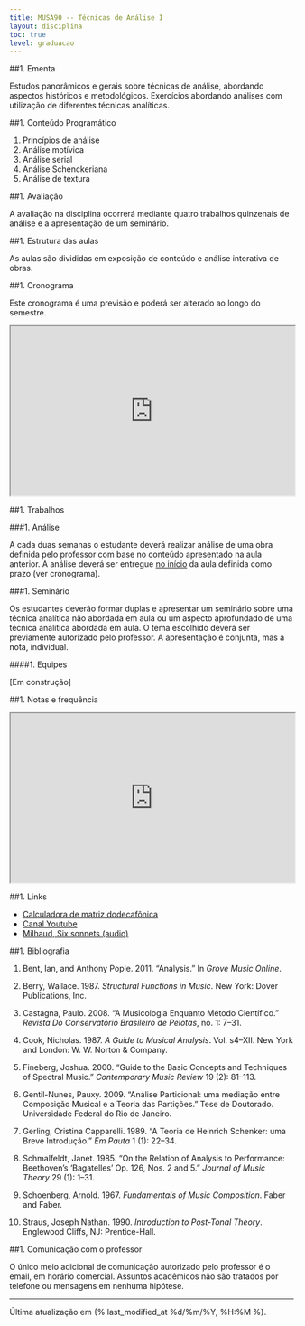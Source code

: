 ```yaml
---
title: MUSA90 -- Técnicas de Análise I
layout: disciplina
toc: true
level: graduacao
---
```


##1. Ementa

Estudos panorâmicos e gerais sobre técnicas de análise, abordando
aspectos históricos e metodológicos. Exercícios abordando análises com
utilização de diferentes técnicas analíticas.

##1. Conteúdo Programático

  1. Princípios de análise
  2. Análise motívica
  3. Análise serial
  4. Análise Schenckeriana
  5. Análise de textura

##1. Avaliação

A avaliação na disciplina ocorrerá mediante quatro trabalhos
quinzenais de análise e a apresentação de um seminário.

##1. Estrutura das aulas

As aulas são divididas em exposição de conteúdo e análise interativa
de obras.

##1. Cronograma

Este cronograma é uma previsão e poderá ser alterado ao longo do
semestre.

<iframe
src="https://docs.google.com/spreadsheets/d/e/2PACX-1vQV0uH71J-M3aO66921IaZimEpkuOjeixazKwqR2Q8H5phEIeY48x-lqwLF0TxCfbLCKBTNZpNIZubL/pubhtml?gid=1492007508&amp;single=true&amp;widget=true&amp;headers=false"
width="100%" height="300"></iframe>

##1. Trabalhos

###1. Análise

A cada duas semanas o estudante deverá realizar análise de uma obra
definida pelo professor com base no conteúdo apresentado na aula
anterior. A análise deverá ser entregue <span style="text-decoration:
underline;">no início</span> da aula definida como prazo (ver
cronograma).

###1. Seminário

Os estudantes deverão formar duplas e apresentar um seminário sobre
uma técnica analítica não abordada em aula ou um aspecto aprofundado
de uma técnica analítica abordada em aula. O tema escolhido deverá ser
previamente autorizado pelo professor. A apresentação é conjunta, mas
a nota, individual.

####1. Equipes

[Em construção]

<!-- | Data     | Equipe  | Tema                             | -->
<!-- |:---------|:--------|:---------------------------------| -->
<!-- | 30/10/18 | Victor  | Algo com conjuntos ou serialismo | -->
<!-- | 20/11/18 | Sidnei  | Análise gestual                  | -->
<!-- | 20/11/18 | Jordan  | Serialismo                       | -->
<!-- | 27/11/18 | Roberto | A definir                        | -->
<!-- | 27/11/18 | George  | A definir                        | -->
<!-- | 04/12/18 | Diego   | A definir                        | -->
<!-- | 04/12/18 | Peter   | MIR                              | -->
<!-- {: .table .table-sm } -->

##1. Notas e frequência

<iframe
src="https://docs.google.com/spreadsheets/d/e/2PACX-1vQs-fgYyBiRz2ZoTPhGevkW7WRFrIEfwZtdsJ55nDu_eqOHiGL8rCkYsMtuEqJKOKaTHcyQ0bSiVXoN/pubhtml?gid=1060287158&amp;single=true&amp;widget=true&amp;headers=false"
width="100%" height="300"></iframe>

##1. Links

- [Calculadora de matriz
  dodecafônica](http://www.musictheory.net/calculators/matrix)
- [Canal
  Youtube](https://www.youtube.com/playlist?list=PLTuRmdq29ACnq7A1vXIomKMCYBxggI5QW)
- [Milhaud, Six sonnets
  (audio)](https://archive.org/details/C_1962_06_05_c2)

##1. Bibliografia

1. Bent, Ian, and Anthony Pople. 2011. “Analysis.” In *Grove Music
   Online*.

1. Berry, Wallace. 1987. *Structural Functions in Music*. New York:
   Dover Publications, Inc.

1. Castagna, Paulo. 2008. “A Musicologia Enquanto Método Científico.”
   *Revista Do Conservatório Brasileiro de Pelotas*, no. 1: 7–31.

1. Cook, Nicholas. 1987. *A Guide to Musical
   Analysis*. Vol. s4–XII. New York and London: W. W. Norton &
   Company.

1. Fineberg, Joshua. 2000. “Guide to the Basic Concepts and Techniques
   of Spectral Music.” *Contemporary Music Review* 19 (2): 81–113.

1. Gentil-Nunes, Pauxy. 2009. “Análise Particional: uma mediação entre
   Composição Musical e a Teoria das Partições.” Tese de
   Doutorado. Universidade Federal do Rio de Janeiro.

1. Gerling, Cristina Capparelli. 1989. “A Teoria de Heinrich Schenker:
   uma Breve Introdução.” *Em Pauta* 1 (1): 22–34.

1. Schmalfeldt, Janet. 1985. “On the Relation of Analysis to
   Performance: Beethoven’s ‘Bagatelles’ Op. 126, Nos. 2 and 5.”
   *Journal of Music Theory* 29 (1): 1–31.

1. Schoenberg, Arnold. 1967. *Fundamentals of Music
   Composition*. Faber and Faber.

1. Straus, Joseph Nathan. 1990. *Introduction to Post-Tonal
   Theory*. Englewood Cliffs, NJ: Prentice-Hall.

##1. Comunicação com o professor

O único meio adicional de comunicação autorizado pelo professor é o
email, em horário comercial. Assuntos acadêmicos não são tratados por
telefone ou mensagens em nenhuma hipótese.

<hr>

Última atualização em {% last_modified_at %d/%m/%Y, %H:%M %}.
